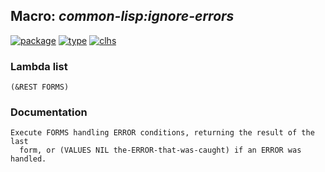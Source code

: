 ## Macro: ***common-lisp:ignore-errors***
[![package](https://img.shields.io/badge/Package-COMMON--LISP-5f9ea0.svg?style=social&colorA=999999)](../) [![type](https://img.shields.io/badge/Type-Macro-5f9ea0.svg?style=social&colorA=999999)](../#macro) [![clhs](https://img.shields.io/badge/CLHS-IGNORE--ERRORS-5f9ea0.svg?style=social&colorA=999999)](http://www.lispworks.com/documentation/HyperSpec/Body/m_ignore.htm) 
### Lambda list
```
(&REST FORMS)
```
### Documentation
```
Execute FORMS handling ERROR conditions, returning the result of the last
  form, or (VALUES NIL the-ERROR-that-was-caught) if an ERROR was handled.
```
